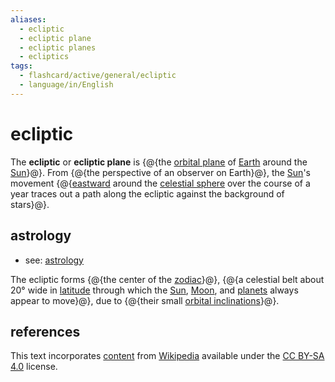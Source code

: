 ```yaml
---
aliases:
  - ecliptic
  - ecliptic plane
  - ecliptic planes
  - ecliptics
tags:
  - flashcard/active/general/ecliptic
  - language/in/English
---
```


# ecliptic

The __ecliptic__ or __ecliptic plane__ is {@{the [orbital plane](orbital%20plane.md) of [Earth](Earth.md) around the [Sun](Sun.md)}@}. From {@{the perspective of an observer on Earth}@}, the [Sun](Sun.md)'s movement {@{[eastward](east.md) around the [celestial sphere](celestial%20sphere.md) over the course of a year traces out a path along the ecliptic against the background of stars}@}. <!--SR:!2025-03-17,182,310!2025-03-01,180,310!2024-12-25,121,290-->

## astrology

- see: [astrology](astrology.md)

The ecliptic forms {@{the center of the [zodiac](zodiac.md)}@}, {@{a celestial belt about 20° wide in [latitude](latitude.md) through which the [Sun](Sun.md), [Moon](Moon.md), and [planets](planet.md) always appear to move}@}, due to {@{their small [orbital inclinations](orbital%20inclination.md)}@}. <!--SR:!2025-08-08,313,336!2025-11-17,345,296!2025-02-23,180,316-->

## references

This text incorporates [content](https://en.wikipedia.org/wiki/ecliptic) from [Wikipedia](Wikipedia.md) available under the [CC BY-SA 4.0](https://creativecommons.org/licenses/by-sa/4.0/) license.
